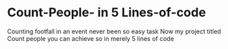 # Count-People- in 5 Lines-of-code
 Counting footfall in an event never been so easy task
 Now my project titled Count people you can achieve so in merely 5 lines of code 
 
 

